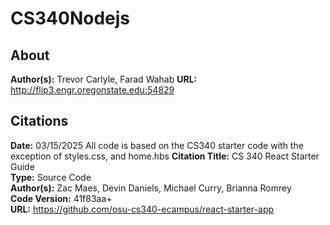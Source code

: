 # CS340Nodejs
## About
**Author(s):** Trevor Carlyle, Farad Wahab
**URL:** http://flip3.engr.oregonstate.edu:54829

## Citations
**Date:** 03/15/2025
All code is based on the CS340 starter code with the exception of styles.css, and home.hbs
**Citation Title:** CS 340 React Starter Guide  
**Type:** Source Code  
**Author(s):** Zac Maes, Devin Daniels, Michael Curry, Brianna Romrey  
**Code Version:** 41f83aa+  
**URL:** https://github.com/osu-cs340-ecampus/react-starter-app